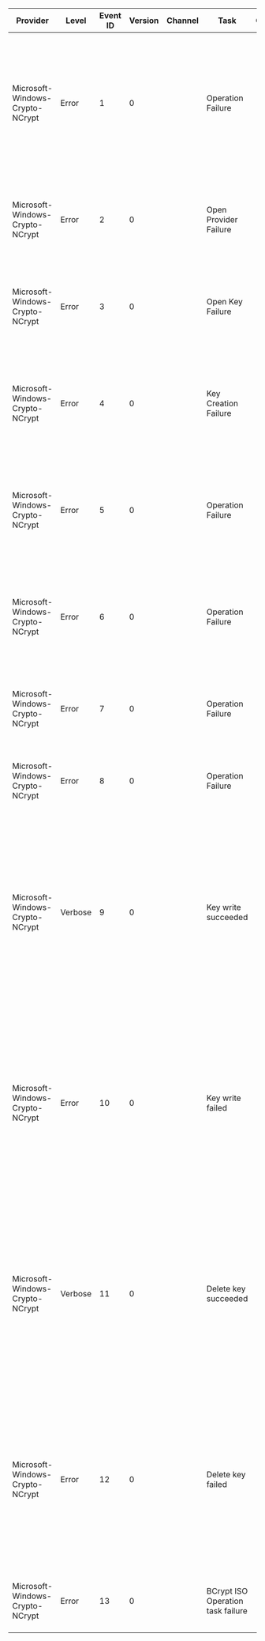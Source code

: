 Provider                         |  Level    |  Event ID  |  Version  |  Channel  |  Task                               |  Opcode  |  Keyword                               |  Message
---------------------------------|-----------|------------|-----------|-----------|-------------------------------------|----------|----------------------------------------|----------------------------------------------------------------------------------------------------------------------------------------------------------------------------------------------------------------------------------------------------------------------------------------------------------------------
Microsoft-Windows-Crypto-NCrypt  |  Error    |  1         |  0        |           |  Operation Failure                  |          |  NCrypt Operation                      |  Cryptographic Operation failed. Cryptographic Parameters: 	OperationType:	{OperationType} 	Provider Name:	{ProviderName} 	Key Name:	{KeyName} 	Key Type:	{KeyType} 	Algorithm Name:	{AlgorithmName} Failure Information: 	Return Code:	{Status}
Microsoft-Windows-Crypto-NCrypt  |  Error    |  2         |  0        |           |  Open Provider Failure              |          |  NCrypt Operation                      |  Open Provider operation failed. Cryptographic Parameters: 	Provider Name:	{ProviderName} Failure Information: 	Return Code:	{ProcessName}
Microsoft-Windows-Crypto-NCrypt  |  Error    |  3         |  0        |           |  Open Key Failure                   |          |  NCrypt Operation                      |  Open Key operation failed. Cryptographic Parameters: 	Provider Name:	{ProviderName} 	Key Name:	{KeyName} Failure Information: 	Return Code:	{Status}
Microsoft-Windows-Crypto-NCrypt  |  Error    |  4         |  0        |           |  Key Creation Failure               |          |  NCrypt Operation                      |  Create Key operation failed. Cryptographic Parameters: 	Provider Name:	{ProviderName} 	Key Name:	{KeyName} 	Algorithm Name:	{AlgorithmName} 	Flags:		{Flags} Failure Information:  	Return Code:	{Status}
Microsoft-Windows-Crypto-NCrypt  |  Error    |  5         |  0        |           |  Operation Failure                  |          |  Secret Protection                     |  Protect Key operation failed. Cryptographic Parameters: 	Protector Name:	{ProtectorName} 	Protector Attributes:			{ProtectorAttributes} 	Flags:		{Flags} Failure Information: 	Return Code:	{Status}
Microsoft-Windows-Crypto-NCrypt  |  Error    |  6         |  0        |           |  Operation Failure                  |          |  Secret Protection                     |  Unprotect Key operation failed. Cryptographic Parameters: 	Protector Name:	{ProtectorName} 	Recipient Type:	{RecipientType} 	Flags:		{Flags} Failure Information: 	Return Code:	{Status}
Microsoft-Windows-Crypto-NCrypt  |  Error    |  7         |  0        |           |  Operation Failure                  |          |  Secret Protection                     |  Protect Secret operation failed. Cryptographic Parameters: 	Flags:		{Flags} Failure Information: 	Return Code:	{Status}
Microsoft-Windows-Crypto-NCrypt  |  Error    |  8         |  0        |           |  Operation Failure                  |          |  Secret Protection                     |  Unprotect Secret operation failed. Cryptographic Parameters: 	Flags:		{Flags} Failure Information: 	Return Code:	{Status}
Microsoft-Windows-Crypto-NCrypt  |  Verbose  |  9         |  0        |           |  Key write succeeded                |          |  NCrypt Operation                      |  Key write succeeded. Provider Name:	{ProviderName} ModificationType: 		{KeyModificationType} Flags:		{Flags} Key Name:	{KeyName} Key File Name:	{KeyFileName} ProcessName:	{ProcessName} ProcessId:	{ProcessId} ServerThreadId:	{ThreadId} UserId:	{UserId} ServiceTag:	{ProviderName}0 Return Code:	{ProviderName}1
Microsoft-Windows-Crypto-NCrypt  |  Error    |  10        |  0        |           |  Key write failed                   |          |  NCrypt Operation                      |  Key write failed. Provider Name:	{ProviderName} ModificationType: 		{KeyModificationType} Flags:		{Flags} Key Name:	{KeyName} Key File Name:	{KeyFileName} ProcessName:	{ProcessName} ProcessId:	{ProcessId} ServerThreadId:	{ThreadId} UserId:	{UserId} ServiceTag:	{ProviderName}0 Return Code:	{ProviderName}1
Microsoft-Windows-Crypto-NCrypt  |  Verbose  |  11        |  0        |           |  Delete key succeeded               |          |  NCrypt Operation                      |  Delete key succeeded. Provider Name:	{ProviderName} Flags:		{Flags} DeletionType: 		{DeletionType} Key Name:	{KeyName} Key File Name:	{KeyFileName} ProcessName:	{ProcessName} ProcessId:	{ProcessId} ServerThreadId:	{ThreadId} UserId:	{UserId} ServiceTag:	{ProviderName}0 Return Code:	{ProviderName}1
Microsoft-Windows-Crypto-NCrypt  |  Error    |  12        |  0        |           |  Delete key failed                  |          |  NCrypt Operation                      |  Delete key failed. Provider Name:	{ProviderName} Flags:		{Flags} DeletionType: 		{DeletionType} Key Name:	{KeyName} Key File Name:	{KeyFileName} ProcessName:	{ProcessName} ProcessId:	{ProcessId} ServerThreadId:	{ThreadId} UserId:	{UserId} ServiceTag:	{ProviderName}0 Return Code:	{ProviderName}1
Microsoft-Windows-Crypto-NCrypt  |  Error    |  13        |  0        |           |  BCrypt ISO Operation task failure  |          |  BCrypt ISO Operation keyword failure  |  BCrypt ISO operation failedFunction: {Function}Info: {Info}Status: {StatusCode}. {StatusString}